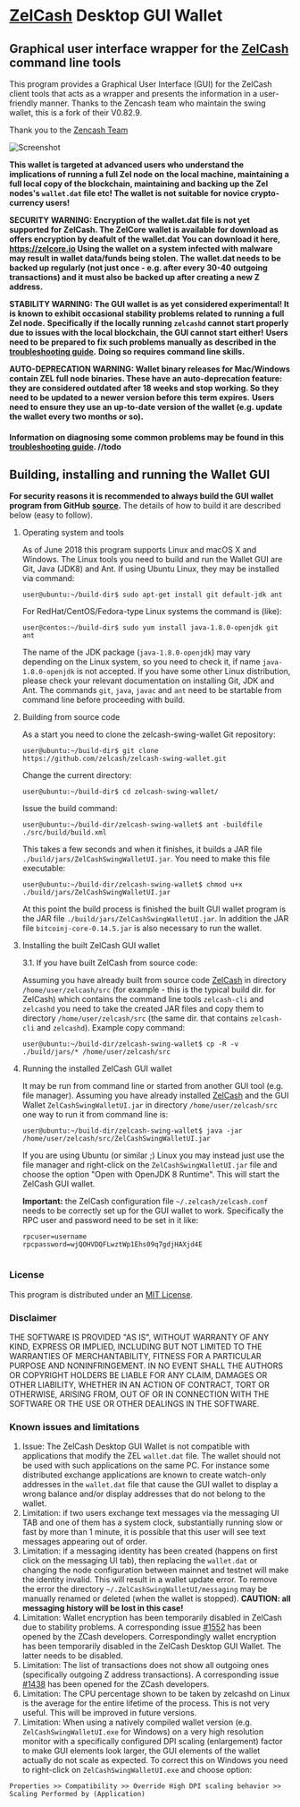 # [ZelCash](https://zel.cash/) Desktop GUI Wallet

## Graphical user interface wrapper for the [ZelCash](https://zel.cash) command line tools

This program provides a Graphical User Interface (GUI) for the ZelCash client tools that acts as a wrapper and 
presents the information in a user-friendly manner. Thanks to the Zencash team who maintain the swing wallet, this is a fork of their V0.82.9. 

Thank you to the [Zencash Team](https://zencash.com/) 

![Screenshot](https://github.com/zelcash/zelcash-swing-wallet/raw/master/docs/ZelCashSwingWallet601.png "Main Window")

**This wallet is targeted at advanced users who understand the implications of running a full Zel node on**
**the local machine, maintaining a full local copy of the blockchain, maintaining and backing up the**
**Zel nodes's `wallet.dat` file etc! The wallet is not suitable for novice crypto-currency users!**

**SECURITY WARNING: Encryption of the wallet.dat file is not yet supported for ZelCash. The ZelCore** 
**wallet is available for download as offers encryption by deafult of the wallet.dat** 
**You can download it here, https://zelcore.io Using the wallet** 
**on a system infected with malware may result in wallet data/funds being stolen. The**
**wallet.dat needs to be backed up regularly (not just once - e.g. after every 30-40**
**outgoing transactions) and it must also be backed up after creating a new Z address.**

**STABILITY WARNING: The GUI wallet is as yet considered experimental! It is known to exhibit occasional stability problems related to running a full Zel node.**
**Specifically if the locally running `zelcashd` cannot start properly due to issues with the local blockchain, the GUI cannot start either!**
**Users need to be prepared to fix such problems manually as described in the [troubleshooting guide](docs/TroubleshootingGuide.md).**
**Doing so requires command line skills.**

**AUTO-DEPRECATION WARNING: Wallet binary releases for Mac/Windows contain ZEL full node binaries. These have an auto-deprecation feature:**
**they are considered outdated after 18 weeks and stop working. So they need to be updated to a newer version before this term expires.**
**Users need to ensure they use an up-to-date version of the wallet (e.g. update the wallet every two months or so).**

#### Information on diagnosing some common problems may be found in this [troubleshooting guide](docs/TroubleshootingGuide.md). //todo

## Building, installing and running the Wallet GUI

**For security reasons it is recommended to always build the GUI wallet program from GitHub**
**[source](https://github.com/zelcash/zelcash-swing-wallet/archive/master.zip).**
The details of how to build it are described below (easy to follow). 


1. Operating system and tools

   As of June 2018 this program supports Linux and macOS X and Windows.
   The Linux tools you need to build and run the Wallet GUI are Git, Java (JDK8) and
   Ant. If using Ubuntu Linux, they may be installed via command: 
   ```
   user@ubuntu:~/build-dir$ sudo apt-get install git default-jdk ant
   ``` 
   For RedHat/CentOS/Fedora-type Linux systems the command is (like):
   ```
   user@centos:~/build-dir$ sudo yum install java-1.8.0-openjdk git ant 
   ```
   The name of the JDK package (`java-1.8.0-openjdk`) may vary depending on the Linux system, so you need to
   check it, if name `java-1.8.0-openjdk` is not accepted.
   If you have some other Linux distribution, please check your relevant documentation on installing Git, 
   JDK and Ant. The commands `git`, `java`, `javac` and `ant` need to be startable from command line 
   before proceeding with build.

2. Building from source code

   As a start you need to clone the zelcash-swing-wallet Git repository:
   ```
   user@ubuntu:~/build-dir$ git clone https://github.com/zelcash/zelcash-swing-wallet.git
   ```
   Change the current directory:
   ```
   user@ubuntu:~/build-dir$ cd zelcash-swing-wallet/
   ```
   Issue the build command:
   ```
   user@ubuntu:~/build-dir/zelcash-swing-wallet$ ant -buildfile ./src/build/build.xml
   ```
   This takes a few seconds and when it finishes, it builds a JAR file `./build/jars/ZelCashSwingWalletUI.jar`. 
   You need to make this file executable:
   ```
   user@ubuntu:~/build-dir/zelcash-swing-wallet$ chmod u+x ./build/jars/ZelCashSwingWalletUI.jar
   ```
   At this point the build process is finished the built GUI wallet program is the JAR 
   file `./build/jars/ZelCashSwingWalletUI.jar`. In addition the JAR file 
   `bitcoinj-core-0.14.5.jar` is also necessary to run the wallet. 

3. Installing the built ZelCash GUI wallet

   3.1. If you have built ZelCash from source code:

     Assuming you have already built from source code [ZelCash](https://zel.cash/) in directory `/home/user/zelcash/src` (for example - this is the typical build dir. for ZelCash) which contains the command line tools `zelcash-cli` and `zelcashd` you need to take the created JAR files and copy them to directory `/home/user/zelcash/src` (the same dir. that contains `zelcash-cli` and `zelcashd`). Example copy command:
      ```
      user@ubuntu:~/build-dir/zelcash-swing-wallet$ cp -R -v ./build/jars/* /home/user/zelcash/src    
      ```

4. Running the installed ZelCash GUI wallet

   It may be run from command line or started from another GUI tool (e.g. file manager). 
   Assuming you have already installed [ZelCash](https://zel.cash/) and the GUI Wallet `ZelCashSwingWalletUI.jar` in 
   directory `/home/user/zelcash/src` one way to run it from command line is:
   ```
   user@ubuntu:~/build-dir/zelcash-swing-wallet$ java -jar /home/user/zelcash/src/ZelCashSwingWalletUI.jar
   ```
   If you are using Ubuntu (or similar ;) Linux you may instead just use the file manager and 
   right-click on the `ZelCashSwingWalletUI.jar` file and choose the option "Open with OpenJDK 8 Runtime". 
   This will start the ZelCash GUI wallet.
   
   **Important:** the ZelCash configuration file `~/.zelcash/zelcash.conf` needs to be correctly set up for the GUI
   wallet to work. Specifically the RPC user and password need to be set in it like:
   ```
   rpcuser=username
   rpcpassword=wjQOHVDQFLwztWp1Ehs09q7gdjHAXjd4E
    
   ``` 


### License
This program is distributed under an [MIT License](https://github.com/zelcash/zelcash-swing-wallet/raw/master/LICENSE).

### Disclaimer

THE SOFTWARE IS PROVIDED "AS IS", WITHOUT WARRANTY OF ANY KIND, EXPRESS OR
IMPLIED, INCLUDING BUT NOT LIMITED TO THE WARRANTIES OF MERCHANTABILITY,
FITNESS FOR A PARTICULAR PURPOSE AND NONINFRINGEMENT. IN NO EVENT SHALL THE
AUTHORS OR COPYRIGHT HOLDERS BE LIABLE FOR ANY CLAIM, DAMAGES OR OTHER
LIABILITY, WHETHER IN AN ACTION OF CONTRACT, TORT OR OTHERWISE, ARISING FROM,
OUT OF OR IN CONNECTION WITH THE SOFTWARE OR THE USE OR OTHER DEALINGS IN THE
SOFTWARE.

### Known issues and limitations

1. Issue: The ZelCash Desktop GUI Wallet is not compatible with applications that modify the ZEL `wallet.dat` file. The wallet should not be used
with such applications on the same PC. For instance some distributed exchange applications are known to create watch-only addresses in the
`wallet.dat` file that cause the GUI wallet to display a wrong balance and/or display addresses that do not belong to the wallet. 
1. Limitation: if two users exchange text messages via the messaging UI TAB and one of them has a system clock, substantially running slow or fast by more than 1 minute, it is possible that this user will see text messages appearing out of order. 
1. Limitation: if a messaging identity has been created (happens on first click on the messaging UI tab), then replacing the `wallet.dat` or changing the node configuration between mainnet and testnet will make the identity invalid. This will result in a wallet update error. To remove the error the directory `~/.ZelCashSwingWalletUI/messaging` may be manually renamed or deleted (when the wallet is stopped). **CAUTION: all messaging history will be lost in this case!**
1. Limitation: Wallet encryption has been temporarily disabled in ZelCash due to stability problems. A corresponding issue 
[#1552](https://github.com/zcash/zcash/issues/1552) has been opened by the ZCash developers. Correspondingly
wallet encryption has been temporarily disabled in the ZelCash Desktop GUI Wallet.
The latter needs to be disabled. 
1. Limitation: The list of transactions does not show all outgoing ones (specifically outgoing Z address 
transactions). A corresponding issue [#1438](https://github.com/zcash/zcash/issues/1438) has been opened 
for the ZCash developers. 
1. Limitation: The CPU percentage shown to be taken by zelcashd on Linux is the average for the entire lifetime 
of the process. This is not very useful. This will be improved in future versions.
1. Limitation: When using a natively compiled wallet version (e.g. `ZelCashSwingWalletUI.exe` for Windows) on a 
very high resolution monitor with a specifically configured DPI scaling (enlargement) factor to make GUI 
elements look larger, the GUI elements of the wallet actually do not scale as expected. To correct this on
Windows you need to right-click on `ZelCashSwingWalletUI.exe` and choose option:
```
Properties >> Compatibility >> Override High DPI scaling behavior >> Scaling Performed by (Application)
```

